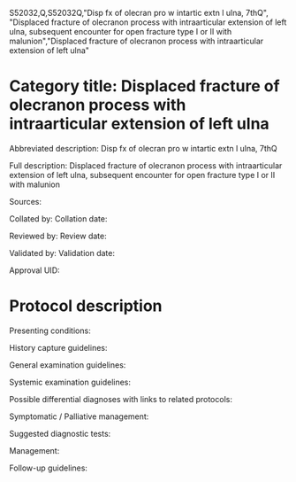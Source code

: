 S52032,Q,S52032Q,"Disp fx of olecran pro w intartic extn l ulna, 7thQ", "Displaced fracture of olecranon process with intraarticular extension of left ulna, subsequent encounter for open fracture type I or II with malunion","Displaced fracture of olecranon process with intraarticular extension of left ulna"
# Category title: Displaced fracture of olecranon process with intraarticular extension of left ulna

Abbreviated description: Disp fx of olecran pro w intartic extn l ulna, 7thQ

Full description: Displaced fracture of olecranon process with intraarticular extension of left ulna, subsequent encounter for open fracture type I or II with malunion

Sources:

Collated by:
Collation date:

Reviewed by:
Review date:

Validated by:
Validation date:

Approval UID:

# Protocol description

Presenting conditions:

History capture guidelines:

General examination guidelines:

Systemic examination guidelines:

Possible differential diagnoses with links to related protocols:

Symptomatic / Palliative management:

Suggested diagnostic tests:

Management:

Follow-up guidelines:
